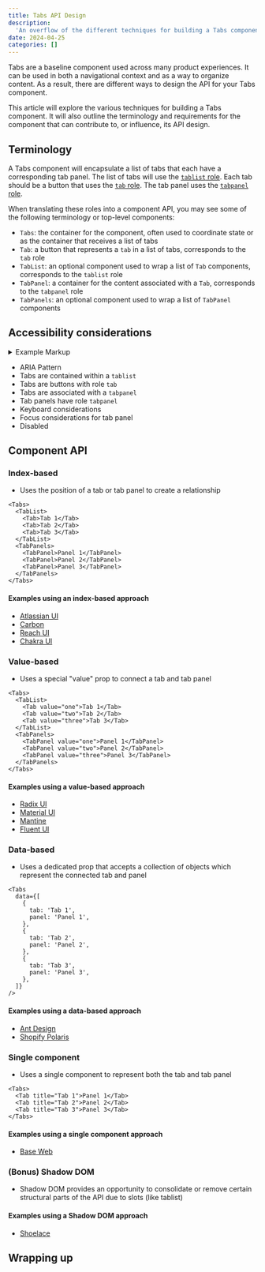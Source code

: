 ```yaml
---
title: Tabs API Design
description:
  'An overflow of the different techniques for building a Tabs component'
date: 2024-04-25
categories: []
---
```


Tabs are a baseline component used across many product experiences. It can be
used in both a navigational context and as a way to organize content. As a
result, there are different ways to design the API for your Tabs component.

This article will explore the various techniques for building a Tabs component.
It will also outline the terminology and requirements for the component that can
contribute to, or influence, its API design.

## Terminology

A Tabs component will encapsulate a list of tabs that each have a corresponding
tab panel. The list of tabs will use the
[`tablist` role](https://w3c.github.io/aria/#tablist). Each tab should be a
button that uses the [`tab` role](https://w3c.github.io/aria/#tab). The tab
panel uses the [`tabpanel` role](https://w3c.github.io/aria/#tabpanel).

When translating these roles into a component API, you may see some of the
following terminology or top-level components:

- `Tabs`: the container for the component, often used to coordinate state or as
  the container that receives a list of tabs
- `Tab`: a button that represents a `tab` in a list of tabs, corresponds to the
  `tab` role
- `TabList`: an optional component used to wrap a list of `Tab` components,
  corresponds to the `tablist` role
- `TabPanel`: a container for the content associated with a `Tab`, corresponds
  to the `tabpanel` role
- `TabPanels`: an optional component used to wrap a list of `TabPanel`
  components

## Accessibility considerations

<details>
<summary>Example Markup</summary>

```html
<div role="tablist">
  <button
    aria-selected="true"
    id="tab-1"
    role="tab"
    aria-controls="panel-1"
    tabindex="0">
    Tab 1
  </button>
  <button
    aria-selected="false"
    id="tab-2"
    role="tab"
    aria-controls="panel-2"
    tabindex="-1">
    Tab 2
  </button>
  <button
    aria-selected="false"
    id="tab-3"
    role="tab"
    aria-controls="panel-3"
    tabindex="-1">
    Tab 3
  </button>
</div>
<div aria-labelledby="tab-1" id="panel-1" role="tabpanel" tabindex="0">
  Panel 1
</div>
<div aria-labelledby="tab-2" id="panel-2" role="tabpanel" tabindex="0" hidden>
  Panel 2
</div>
<div aria-labelledby="tab-3" id="panel-3" role="tabpanel" tabindex="0" hidden>
  Panel 3
</div>
```

</details>

- ARIA Pattern
- Tabs are contained within a `tablist`
- Tabs are buttons with role `tab`
- Tabs are associated with a `tabpanel`
- Tab panels have role `tabpanel`
- Keyboard considerations
- Focus considerations for tab panel
- Disabled

## Component API

### Index-based

- Uses the position of a tab or tab panel to create a relationship

```tsx
<Tabs>
  <TabList>
    <Tab>Tab 1</Tab>
    <Tab>Tab 2</Tab>
    <Tab>Tab 3</Tab>
  </TabList>
  <TabPanels>
    <TabPanel>Panel 1</TabPanel>
    <TabPanel>Panel 2</TabPanel>
    <TabPanel>Panel 3</TabPanel>
  </TabPanels>
</Tabs>
```

#### Examples using an index-based approach

- [Atlassian UI](https://atlassian.design/components/tabs/examples)
- [Carbon](https://carbondesignsystem.com/components/tabs/usage/)
- [Reach UI](https://reach.tech/tabs/)
- [Chakra UI](https://chakra-ui.com/docs/components/tabs/usage)

### Value-based

- Uses a special "value" prop to connect a tab and tab panel

```tsx
<Tabs>
  <TabList>
    <Tab value="one">Tab 1</Tab>
    <Tab value="two">Tab 2</Tab>
    <Tab value="three">Tab 3</Tab>
  </TabList>
  <TabPanels>
    <TabPanel value="one">Panel 1</TabPanel>
    <TabPanel value="two">Panel 2</TabPanel>
    <TabPanel value="three">Panel 3</TabPanel>
  </TabPanels>
</Tabs>
```

#### Examples using a value-based approach

- [Radix UI](https://www.radix-ui.com/primitives/docs/components/tabs)
- [Material UI](https://mui.com/material-ui/react-tabs/)
- [Mantine](https://mantine.dev/core/tabs/)
- [Fluent UI](https://react.fluentui.dev/?path=/docs/components-tablist--default)

### Data-based

- Uses a dedicated prop that accepts a collection of objects which represent the
  connected tab and panel

```tsx
<Tabs
  data={[
    {
      tab: 'Tab 1',
      panel: 'Panel 1',
    },
    {
      tab: 'Tab 2',
      panel: 'Panel 2',
    },
    {
      tab: 'Tab 3',
      panel: 'Panel 3',
    },
  ]}
/>
```

#### Examples using a data-based approach

- [Ant Design](https://ant.design/components/tabs/)
- [Shopify Polaris](https://polaris.shopify.com/components/navigation/tabs)

### Single component

- Uses a single component to represent both the tab and tab panel

```tsx
<Tabs>
  <Tab title="Tab 1">Panel 1</Tab>
  <Tab title="Tab 2">Panel 2</Tab>
  <Tab title="Tab 3">Panel 3</Tab>
</Tabs>
```

#### Examples using a single component approach

- [Base Web](https://baseweb.design/components/tabs/)

### (Bonus) Shadow DOM

- Shadow DOM provides an opportunity to consolidate or remove certain structural
  parts of the API due to slots (like tablist)

#### Examples using a Shadow DOM approach

- [Shoelace](https://shoelace.style/components/tab-group)

## Wrapping up
